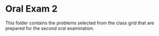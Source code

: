 Oral Exam 2
===========

This folder contains the problems selected from the
class grid that are prepared for the second oral
examination.
